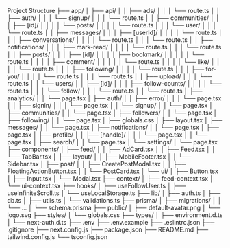 Project Structure
├── app/
│   ├── api/
│   │   ├── ads/
│   │   │   └── route.ts
│   │   ├── auth/
│   │   │   └── signup/
│   │   │       └── route.ts
│   │   ├── communities/
│   │   │   ├── [id]/
│   │   │   │   └── posts/
│   │   │   │       └── route.ts
│   │   │   └── user/
│   │   │       └── route.ts
│   │   ├── messages/
│   │   │   ├── [userId]/
│   │   │   │   └── route.ts
│   │   │   ├── conversations/
│   │   │   │   └── route.ts
│   │   │   └── route.ts
│   │   ├── notifications/
│   │   │   ├── mark-read/
│   │   │   │   └── route.ts
│   │   │   └── route.ts
│   │   ├── posts/
│   │   │   ├── [id]/
│   │   │   │   ├── bookmark/
│   │   │   │   │   └── route.ts
│   │   │   │   ├── comment/
│   │   │   │   │   └── route.ts
│   │   │   │   └── like/
│   │   │   │       └── route.ts
│   │   │   ├── following/
│   │   │   │   └── route.ts
│   │   │   ├── for-you/
│   │   │   │   └── route.ts
│   │   │   └── route.ts
│   │   ├── upload/
│   │   │   └── route.ts
│   │   └── users/
│   │       ├── [id]/
│   │       │   ├── follow-counts/
│   │       │   │   └── route.ts
│   │       │   └── follow/
│   │       │       └── route.ts
│   │       └── route.ts
│   ├── analytics/
│   │   └── page.tsx
│   ├── auth/
│   │   ├── error/
│   │   │   └── page.tsx
│   │   ├── signin/
│   │   │   └── page.tsx
│   │   └── signup/
│   │       └── page.tsx
│   ├── communities/
│   │   └── page.tsx
│   ├── followers/
│   │   └── page.tsx
│   ├── following/
│   │   └── page.tsx
│   ├── globals.css
│   ├── layout.tsx
│   ├── messages/
│   │   └── page.tsx
│   ├── notifications/
│   │   └── page.tsx
│   ├── page.tsx
│   ├── profile/
│   │   ├── [handle]/
│   │   │   └── page.tsx
│   │   └── page.tsx
│   ├── search/
│   │   └── page.tsx
│   └── settings/
│       └── page.tsx
├── components/
│   ├── feed/
│   │   ├── AdCard.tsx
│   │   ├── Feed.tsx
│   │   └── TabBar.tsx
│   ├── layout/
│   │   ├── MobileFooter.tsx
│   │   └── Sidebar.tsx
│   ├── post/
│   │   ├── CreatePostModal.tsx
│   │   ├── FloatingActionButton.tsx
│   │   └── PostCard.tsx
│   └── ui/
│       ├── Button.tsx
│       ├── Input.tsx
│       └── Modal.tsx
├── context/
│   ├── feed-context.tsx
│   └── ui-context.tsx
├── hooks/
│   ├── useFollowUser.ts
│   ├── useInfiniteScroll.ts
│   └── useLocalStorage.ts
├── lib/
│   ├── auth.ts
│   ├── db.ts
│   ├── utils.ts
│   └── validations.ts
├── prisma/
│   ├── migrations/
│   │   └── ...
│   └── schema.prisma
├── public/
│   ├── default-avatar.png
│   └── logo.svg
├── styles/
│   └── globals.css
├── types/
│   ├── environment.d.ts
│   └── next-auth.d.ts
├── .env
├── .env.example
├── .eslintrc.json
├── .gitignore
├── next.config.js
├── package.json
├── README.md
├── tailwind.config.js
└── tsconfig.json